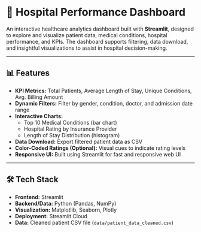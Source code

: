 # 🏥 Hospital Performance Dashboard

An interactive healthcare analytics dashboard built with **Streamlit**, designed to explore and visualize patient data, medical conditions, hospital performance, and KPIs. The dashboard supports filtering, data download, and insightful visualizations to assist in hospital decision-making.

---

## 📊 Features

- **KPI Metrics:** Total Patients, Average Length of Stay, Unique Conditions, Avg. Billing Amount
- **Dynamic Filters:** Filter by gender, condition, doctor, and admission date range
- **Interactive Charts:** 
  - Top 10 Medical Conditions (bar chart)
  - Hospital Rating by Insurance Provider
  - Length of Stay Distribution (histogram)
- **Data Download:** Export filtered patient data as CSV
- **Color-Coded Ratings (Optional):** Visual cues to indicate rating levels
- **Responsive UI:** Built using Streamlit for fast and responsive web UI

---

## 🛠️ Tech Stack

- **Frontend:** Streamlit
- **Backend/Data:** Python (Pandas, NumPy)
- **Visualization:** Matplotlib, Seaborn, Plotly
- **Deployment:** Streamlit Cloud
- **Data:** Cleaned patient CSV file (`data/patient_data_cleaned.csv`)
